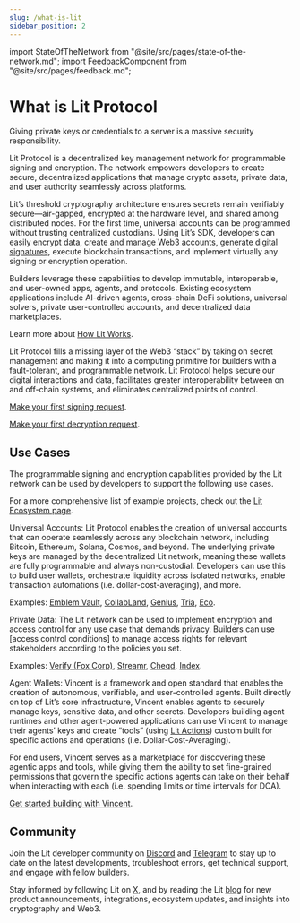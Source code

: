 ```yaml
---
slug: /what-is-lit
sidebar_position: 2
---
```


import StateOfTheNetwork from "@site/src/pages/state-of-the-network.md";
import FeedbackComponent from "@site/src/pages/feedback.md";

# What is Lit Protocol

<StateOfTheNetwork/>

Giving private keys or credentials to a server is a massive security responsibility. 

Lit Protocol is a decentralized key management network for programmable signing and encryption. The network empowers developers to create secure, decentralized applications that manage crypto assets, private data, and user authority seamlessly across platforms.

Lit’s threshold cryptography architecture ensures secrets remain verifiably secure—air-gapped, encrypted at the hardware level, and shared among distributed nodes. For the first time, universal accounts can be programmed without trusting centralized custodians.
Using Lit’s SDK, developers can easily [encrypt data](../sdk/access-control/quick-start.md), [create and manage Web3 accounts](../user-wallets/overview.md), [generate digital signatures](../intro/first-request/making-first-signing.md), execute blockchain transactions, and implement virtually any signing or encryption operation.

Builders leverage these capabilities to develop immutable, interoperable, and user-owned apps, agents, and protocols. Existing ecosystem applications include AI-driven agents, cross-chain DeFi solutions, universal solvers, private user-controlled accounts, and decentralized data marketplaces.

Learn more about [How Lit Works](../resources/how-it-works.md).

Lit Protocol fills a missing layer of the Web3 “stack” by taking on secret management and making it into a computing primitive for builders with a fault-tolerant, and programmable network. Lit Protocol helps secure our digital interactions and data, facilitates greater interoperability between on and off-chain systems, and eliminates centralized points of control. 

[Make your first signing request](../intro/first-request/making-first-signing.md).

[Make your first decryption request](../intro/first-request/making-first-decryption.md).

## Use Cases
The programmable signing and encryption capabilities provided by the Lit network can be used by developers to support the following use cases.

For a more comprehensive list of example projects, check out the [Lit Ecosystem page](../../Ecosystem/projects.md). 

Universal Accounts: Lit Protocol enables the creation of universal accounts that can operate seamlessly across any blockchain network, including Bitcoin, Ethereum, Solana, Cosmos, and beyond. The underlying private keys are managed by the decentralized Lit network, meaning these wallets are fully programmable and always non-custodial. Developers can use this to build user wallets, orchestrate liquidity across isolated networks, enable transaction automations (i.e. dollar-cost-averaging), and more.

Examples: [Emblem Vault](https://circuitsofvalue.com/), [CollabLand](https://collab.land/), [Genius](https://www.tradegenius.com/), [Tria](https://tria.so/), [Eco](https://eco.com/).

Private Data: The Lit network can be used to implement encryption and access control for any use case that demands privacy. Builders can use [access control conditions] to manage access rights for relevant stakeholders according to the policies you set.   

Examples: [Verify (Fox Corp)](https://www.verifymedia.com/), [Streamr](https://streamr.network/), [Cheqd](https://cheqd.io/), [Index](https://index.network/).

Agent Wallets: Vincent is a framework and open standard that enables the creation of autonomous, verifiable, and user-controlled agents. Built directly on top of Lit’s core infrastructure, Vincent enables agents to securely manage keys, sensitive data, and other secrets. Developers building agent runtimes and other agent-powered applications can use Vincent to manage their agents’ keys and create “tools” (using [Lit Actions](../sdk/serverless-signing/overview.md)) custom built for specific actions and operations (i.e. Dollar-Cost-Averaging). 

For end users, Vincent serves as a marketplace for discovering these agentic apps and tools, while giving them the ability to set fine-grained permissions that govern the specific actions agents can take on their behalf when interacting with each (i.e. spending limits or time intervals for DCA).

[Get started building with Vincent](https://sdk-docs.heyvincent.ai/). 

## Community
Join the Lit developer community on [Discord](https://litgateway.com/discord) and [Telegram](https://t.me/+aa73FAF9Vp82ZjJh) to stay up to date on the latest developments, troubleshoot errors, get technical support, and engage with fellow builders.

Stay informed by following Lit on [X](https://x.com/LitProtocol), and by reading the Lit [blog](https://spark.litprotocol.com/) for new product announcements, integrations, ecosystem updates, and insights into cryptography and Web3.
<FeedbackComponent/>

